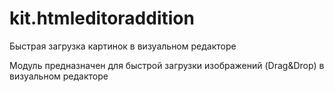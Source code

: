 # kit.htmleditoraddition
Быстрая загрузка картинок в визуальном редакторе

Модуль предназначен для быстрой загрузки изображений (Drag&Drop) в визуальном редакторе